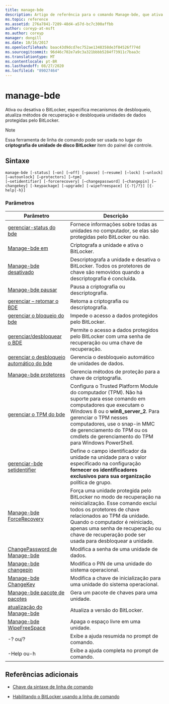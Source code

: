```yaml
---
title: manage-bde
description: Artigo de referência para o comando Manage-bde, que ativa ou desativa o BitLocker, especifica mecanismos de desbloqueio, atualiza métodos de recuperação e desbloqueia unidades de dados protegidas pelo BitLocker.
ms.topic: reference
ms.assetid: 276a7841-7289-48d4-a57d-bc7c300affbb
author: coreyp-at-msft
ms.author: coreyp
manager: dongill
ms.date: 10/16/2017
ms.openlocfilehash: baac43d9dcd7ec752ae1348358de3f84526f774d
ms.sourcegitcommit: 96d46c702e7a9c3a321bbbb5284f73911c7baa3c
ms.translationtype: MT
ms.contentlocale: pt-BR
ms.lasthandoff: 08/27/2020
ms.locfileid: "89027464"
---
```

# <a name="manage-bde"></a>manage-bde

Ativa ou desativa o BitLocker, especifica mecanismos de desbloqueio, atualiza métodos de recuperação e desbloqueia unidades de dados protegidas pelo BitLocker.

> [!NOTE]
> Essa ferramenta de linha de comando pode ser usada no lugar do **criptografia de unidade de disco BitLocker** item do painel de controle.

## <a name="syntax"></a>Sintaxe

```
manage-bde [-status] [–on] [–off] [–pause] [–resume] [–lock] [–unlock] [–autounlock] [–protectors] [–tpm]
[–setidentifier] [-forcerecovery] [–changepassword] [–changepin] [–changekey] [-keypackage] [–upgrade] [-wipefreespace] [{-?|/?}] [{-help|-h}]
```

### <a name="parameters"></a>Parâmetros

| Parâmetro | Descrição |
| --------- |------------ |
| [gerenciar-status do bde](manage-bde-status.md) | Fornece informações sobre todas as unidades no computador, se elas são protegidas pelo BitLocker ou não. |
| [Manage-bde em](manage-bde-on.md) | Criptografa a unidade e ativa o BitLocker. |
| [Manage-bde desativado](manage-bde-off.md) | Descriptografa a unidade e desativa o BitLocker. Todos os protetores de chave são removidos quando a descriptografia é concluída. |
| [Manage-bde pausar](manage-bde-pause.md) | Pausa a criptografia ou descriptografia. |
| [gerenciar – retomar o BDE](manage-bde-resume.md) | Retoma a criptografia ou descriptografia. |
| [gerenciar o bloqueio do bde](manage-bde-lock.md) | Impede o acesso a dados protegidos pelo BitLocker. |
| [gerenciar/desbloquear o BDE](manage-bde-unlock.md) | Permite o acesso a dados protegidos pelo BitLocker com uma senha de recuperação ou uma chave de recuperação. |
| [gerenciar o desbloqueio automático do bde](manage-bde-autounlock.md) | Gerencia o desbloqueio automático de unidades de dados. |
| [Manage-bde protetores](manage-bde-protectors.md) | Gerencia métodos de proteção para a chave de criptografia. |
| [gerenciar o TPM do bde](manage-bde-tpm.md) | Configura o Trusted Platform Module do computador (TPM). Não há suporte para esse comando em computadores que executam o Windows 8 ou o **win8_server_2**. Para gerenciar o TPM nesses computadores, use o snap-in MMC de gerenciamento do TPM ou os cmdlets de gerenciamento do TPM para Windows PowerShell. |
| [gerenciar-bde setidentifier](manage-bde-setidentifier.md)   | Define o campo identificador da unidade na unidade para o valor especificado na configuração **fornecer os identificadores exclusivos para sua organização** política de grupo. |
| [Manage-bde ForceRecovery](manage-bde-forcerecovery.md) | Força uma unidade protegida pelo BitLocker no modo de recuperação na reinicialização. Esse comando exclui todos os protetores de chave relacionados ao TPM da unidade. Quando o computador é reiniciado, apenas uma senha de recuperação ou chave de recuperação pode ser usada para desbloquear a unidade. |
| [ChangePassword de Manage-bde](manage-bde-changepassword.md) | Modifica a senha de uma unidade de dados. |
| [Manage-bde changepin](manage-bde-changepin.md) | Modifica o PIN de uma unidade do sistema operacional. |
| [Manage-bde ChangeKey](manage-bde-changekey.md) | Modifica a chave de inicialização para uma unidade do sistema operacional. |
| [Manage-bde pacote de pacotes](manage-bde-keypackage.md) | Gera um pacote de chaves para uma unidade. |
| [atualização do Manage-bde](manage-bde-upgrade.md) | Atualiza a versão do BitLocker. |
| [Manage-bde WipeFreeSpace](manage-bde-wipefreespace.md) | Apaga o espaço livre em uma unidade. |
| -? ou/? | Exibe a ajuda resumida no prompt de comando. |
| -Help ou-h | Exibe a ajuda completa no prompt de comando. |

## <a name="additional-references"></a>Referências adicionais

- [Chave da sintaxe de linha de comando](command-line-syntax-key.md)

- [Habilitando o BitLocker usando a linha de comando](/previous-versions/windows/it-pro/windows-7/dd894351(v=ws.10))
